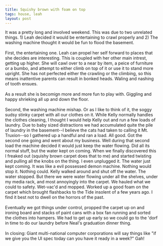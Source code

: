 ```yaml
---
title: Squishy brown with foam on top
tags: house, leah
layout: post
---
```

It was a pretty long and involved weekend.  This was due to two unrelated things.  1) Leah decided it would be entertaining to crawl properly and 2) The washing machine thought it would be fun to flood the basement.<br /><br />First, the entertaining one.  Leah can propel her self forward to places that she decides are interesting.  This is coupled with her other main intrest, getting up higher.  She will cawl over to a near by item, a peice of furniture or a bumbo, and attempt to either climb on top of it or use it to stand more upright.  She has not perfected either the crawling or the climbing, so this means inattentive parents can result in  bonked heads.  Waling and nashing of tooth ensues.<br /><br />As a result she is becomign more and more fun to play with. Giggling and happy shrieking all up and down the floor. <br /><br />Second, the washing machine mishap.  Or as I like to think of it, the soggy sudsy stinky carpet with all our clothes on it.  While Kelly normally handles the clothes cleaning, I thought I would help Kelly out and run a few loads of laundry.  Due to baby sized distractions we had accumulated quite the pile of laundry in the basement--I believe the cats had taken to calling it Mt. Truxion--so I gathered up a handful and ran a load.  All good.  Got the second one going and went about my business.  Well during that second load the machine decided it would just keep the water flowing.  Did all its normal stuff, but the water kept on coming.  When we finally discovered this I freaked out (squishy brown carpet does that to me) and started twisting and pulling all the knobs on the thing.  I even unplugged it. The water just kept coming.  It was like a evil possessed demon machine.  Nothing would stop it.  Nothing could.  Kelly walked around and shut off the water.  The water stopped. But there we were water flowing under all the shelves, under my media rack, and most annoyingly into the carpet.  We hauled what we could to safety.  Wet-vac'd and mopped.   Worked up a good foam on the carpet which brought flashbacks to the Tide insolent of a few years ago. I find it best not to dwell on the horrors of the past.<br /><br />Eventually we got things under control, propped the carpet up on and ironing board and stacks of paint cans with a box fan running and sorted the clothes into hampers.  We had to get up early so we could go to the 'dorf in time to do our laundry before Neal's graduation dinner thing.<br /><br />In closing: Giant multi-national computer corporations will say things like "if we give you the UI spec today can you have it ready in a week?"  Gah!
